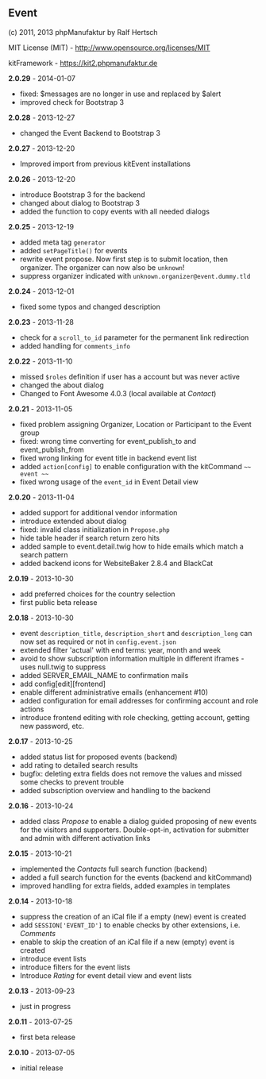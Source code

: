 ## Event ##

(c) 2011, 2013 phpManufaktur by Ralf Hertsch

MIT License (MIT) - <http://www.opensource.org/licenses/MIT>

kitFramework - <https://kit2.phpmanufaktur.de>

**2.0.29** - 2014-01-07

* fixed: $messages are no longer in use and replaced by $alert
* improved check for Bootstrap 3

**2.0.28** - 2013-12-27

* changed the Event Backend to Bootstrap 3

**2.0.27** - 2013-12-20

* Improved import from previous kitEvent installations

**2.0.26** - 2013-12-20

* introduce Bootstrap 3 for the backend
* changed about dialog to Bootstrap 3
* added the function to copy events with all needed dialogs 

**2.0.25** - 2013-12-19

* added meta tag `generator`
* added `setPageTitle()` for events
* rewrite event propose. Now first step is to submit location, then organizer. The organizer can now also be `unknown`!
* suppress organizer indicated with `unknown.organizer@event.dummy.tld`

**2.0.24** - 2013-12-01

* fixed some typos and changed description

**2.0.23** - 2013-11-28

* check for a `scroll_to_id` parameter for the permanent link redirection
* added handling for `comments_info`

**2.0.22** - 2013-11-10

* missed `$roles` definition if user has a account but was never active
* changed the about dialog
* Changed to Font Awesome 4.0.3 (local available at *Contact*)

**2.0.21** - 2013-11-05

* fixed problem assigning Organizer, Location or Participant to the Event group
* fixed: wrong time converting for event_publish_to and event_publish_from
* fixed wrong linking for event title in backend event list
* added `action[config]` to enable configuration with the kitCommand `~~ event ~~`
* fixed wrong usage of the `event_id` in Event Detail view

**2.0.20** - 2013-11-04

* added support for additional vendor information
* introduce extended about dialog
* fixed: invalid class initialization in `Propose.php`
* hide table header if search return zero hits
* added sample to event.detail.twig how to hide emails which match a search pattern
* added backend icons for WebsiteBaker 2.8.4 and BlackCat

**2.0.19** - 2013-10-30

* add preferred choices for the country selection
* first public beta release

**2.0.18** - 2013-10-30

* event `description_title`, `description_short` and `description_long` can now set as required or not in `config.event.json`
* extended filter 'actual' with end terms: year, month and week
* avoid to show subscription information multiple in different iframes - uses null.twig to suppress
* added SERVER_EMAIL_NAME to confirmation mails
* add config[edit][frontend]
* enable different administrative emails (enhancement #10)
* added configuration for email addresses for confirming account and role actions
* introduce frontend editing with role checking, getting account, getting new password, etc.

**2.0.17** - 2013-10-25

* added status list for proposed events (backend)
* add rating to detailed search results
* bugfix: deleting extra fields does not remove the values and missed some checks to prevent trouble
* added subscription overview and handling to the backend

**2.0.16** - 2013-10-24

* added class *Propose* to enable a dialog guided proposing of new events for the visitors and supporters. Double-opt-in, activation for submitter and admin with different activation links

**2.0.15** - 2013-10-21

* implemented the *Contacts* full search function (backend)
* added a full search function for the events (backend and kitCommand)
* improved handling for extra fields, added examples in templates

**2.0.14** - 2013-10-18

* suppress the creation of an iCal file if a empty (new) event is created
* add `SESSION['EVENT_ID']` to enable checks by other extensions, i.e. *Comments*
* enable to skip the creation of an iCal file if a new (empty) event is created
* introduce event lists
* introduce filters for the event lists
* Introduce *Rating*  for event detail view and event lists

**2.0.13** - 2013-09-23

* just in progress

**2.0.11** - 2013-07-25

* first beta release

**2.0.10** - 2013-07-05

* initial release